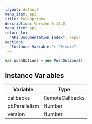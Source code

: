 ```yaml
---
layout: default
menu_item: api
title: PushOptions
description: Version 0.12.0
menu_item: api
return_to:
  "API Documentation Index": /api/
sections:
  "Instance Variables": "#ivars"
---
```


```js
var pushOptions = new PushOptions();
```

## <a name="ivars"></a>Instance Variables

| Variable | Type |
| --- | --- |
| <a name="callbacks"></a>callbacks | RemoteCallbacks |
| <a name="pbParallelism"></a>pbParallelism | Number |
| <a name="version"></a>version | Number |

